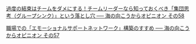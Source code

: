 [過度の結束はチームをダメにする！チームリーダーなら知っておくべき「集団思考（グループシンク）」という落とし穴 ── 海の向こうからオピニオン その58](https://atlassian-teambook.jp/_ct/17541117?utm_source=product-announcement-email&utm_medium=email&utm_campaign=japan-teambook-june_EML-12998&jobid=105610596&subid=1540527399)

[職場での「エモーショナルサポートネットワーク」構築のすすめ ── 海の向こうからオピニオン その57](https://atlassian-teambook.jp/_ct/17536782?utm_source=product-announcement-email&utm_medium=email&utm_campaign=japan-teambook-june_EML-12998&jobid=105610596&subid=1540527399)